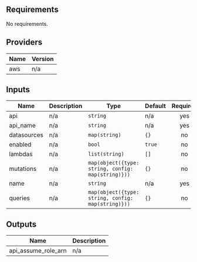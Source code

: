 ## Requirements

No requirements.

## Providers

| Name | Version |
|------|---------|
| aws | n/a |

## Inputs

| Name | Description | Type | Default | Required |
|------|-------------|------|---------|:--------:|
| api | n/a | `string` | n/a | yes |
| api\_name | n/a | `string` | n/a | yes |
| datasources | n/a | `map(string)` | `{}` | no |
| enabled | n/a | `bool` | `true` | no |
| lambdas | n/a | `list(string)` | `[]` | no |
| mutations | n/a | `map(object({type: string, config: map(string)}))` | `{}` | no |
| name | n/a | `string` | n/a | yes |
| queries | n/a | `map(object({type: string, config: map(string)}))` | `{}` | no |

## Outputs

| Name | Description |
|------|-------------|
| api\_assume\_role\_arn | n/a |

